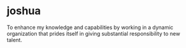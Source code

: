 # joshua
To enhance my knowledge and capabilities by working in a dynamic organization that prides itself in giving substantial responsibility to new talent.
